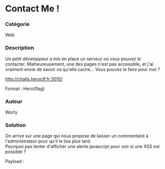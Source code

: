 # Contact Me !

### Catégorie

Web

### Description

Un petit développeur a mis en place un serveur où vous pouvez le contacter.
Malheureusement, une des pages n'est pas accessible, et j'ai vraiment envie de savoir ce qu'elle cache... Vous pouvez le faire pour moi ?

http://challs.heroctf.fr:3010/

Format : Hero{flag}

### Auteur

Worty

### Solution

On arrive sur une page qui nous propose de laisser un commentaire à l'administrateur pour qu'il le lise plus tard.<br/>
Pourquoi pas tenter d'afficher une alerte javascript pour voir si une XSS est possible ?

Payload : <script>alert(1);</script>